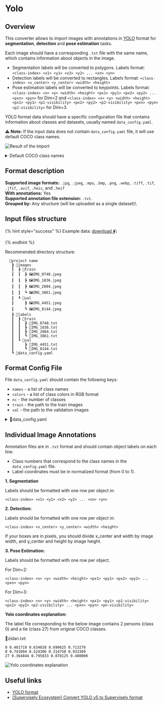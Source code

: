 # Yolo

## Overview

This converter allows to import images with annotations in [YOLO](https://docs.ultralytics.com/datasets/detect/) format for **segmentation**, **detection** and **pose estimation** tasks.

Each image should have a corresponding `.txt` file with the same name, which contains information about objects in the image.

* Segmentation labels will be converted to polygons. Labels format: `<class-index> <x1> <y1> <x2> <y2> ... <xn> <yn>`
* Detection labels will be converted to rectangles. Labels format: `<class-index> <x_center> <y_center> <width> <height>`
* Pose estimation labels will be converted to keypoints. Labels format: `<class-index> <x> <y> <width> <height> <px1> <py1> <px2> <py2> ... <pxn> <pyn>` for Dim=2 and `<class-index> <x> <y> <width> <height> <px1> <py1> <p1-visibility> <px2> <py2> <p2-visibility> <pxn> <pyn> <p2-visibility>` for Dim=3.

YOLO format data should have a specific configuration file that contains information about classes and datasets, usually named `data_config.yaml`.

⚠️ **Note:** If the input data does not contain `data_config.yaml` file, it will use default COCO class names.

![Result of the import](images/yolo\_res.png)

<details>

<summary>Default COCO class names</summary>

```
names:
  [
    "person",
    "bicycle",
    "car",
    "motorcycle",
    "airplane",
    "bus",
    "train",
    "truck",
    "boat",
    "traffic light",
    "fire hydrant",
    "stop sign",
    "parking meter",
    "bench",
    "bird",
    "cat",
    "dog",
    "horse",
    "sheep",
    "cow",
    "elephant",
    "bear",
    "zebra",
    "giraffe",
    "backpack",
    "umbrella",
    "handbag",
    "tie",
    "suitcase",
    "frisbee",
    "skis",
    "snowboard",
    "sports ball",
    "kite",
    "baseball bat",
    "baseball glove",
    "skateboard",
    "surfboard",
    "tennis racket",
    "bottle",
    "wine glass",
    "cup",
    "fork",
    "knife",
    "spoon",
    "bowl",
    "banana",
    "apple",
    "sandwich",
    "orange",
    "broccoli",
    "carrot",
    "hot dog",
    "pizza",
    "donut",
    "cake",
    "chair",
    "couch",
    "potted plant",
    "bed",
    "dining table",
    "toilet",
    "tv",
    "laptop",
    "mouse",
    "remote",
    "keyboard",
    "cell phone",
    "microwave",
    "oven",
    "toaster",
    "sink",
    "refrigerator",
    "book",
    "clock",
    "vase",
    "scissors",
    "teddy bear",
    "hair drier",
    "toothbrush",
  ]

```

</details>

## Format description

**Supported image formats:** `.jpg`, `.jpeg`, `.mpo`, `.bmp`, `.png`, `.webp`, `.tiff`, `.tif`, `.jfif`, `.avif`, `.heic`, and `.heif`\
**With annotations:** Yes\
**Supported annotation file extension:** `.txt`.\
**Grouped by:** Any structure (will be uploaded as a single dataset)\


## Input files structure

{% hint style="success" %}
Example data: [download ⬇️](https://github.com/supervisely-ecosystem/import-wizard-docs/files/14919196/sample\_yolo.zip)\

{% endhint %}

Recommended directory structure:

```
  📂project name
   ┣ 📂images
   ┃  ┣ 📂train
   ┃  ┃  ┣ 🖼️IMG_0748.jpeg
   ┃  ┃  ┣ 🖼️IMG_1836.jpeg
   ┃  ┃  ┣ 🖼️IMG_2084.jpeg
   ┃  ┃  ┗ 🖼️IMG_3861.jpeg
   ┃  ┗ 📂val
   ┃     ┣ 🖼️IMG_4451.jpeg
   ┃     ┗ 🖼️IMG_8144.jpeg
   ┣ 📂labels
   ┃  ┣ 📂train
   ┃  ┃  ┣ 📜IMG_0748.txt
   ┃  ┃  ┣ 📜IMG_1836.txt
   ┃  ┃  ┣ 📜IMG_2084.txt
   ┃  ┃  ┗ 📜IMG_3861.txt
   ┃  ┗ 📂val
   ┃     ┣ 📜IMG_4451.txt
   ┃     ┗ 📜IMG_8144.txt
   ┗ 📜data_config.yaml
```

## Format Config File

File `data_config.yaml` should contain the following keys:

* `names` - a list of class names
* `colors` - a list of class colors in RGB format
* `nc` - the number of classes
* `train` - the path to the train images
* `val` - the path to the validation images

<details>

<summary>📜data_config.yaml</summary>

```yaml
names: [kiwi, lemon] # class names
colors: [[255, 1, 1], [1, 255, 1]] # class colors
nc: 2 # number of classes
train: ../lemons/images/train # path to train imgs (or "images/train")
val: ../lemons/images/val # path to val imgs (or "images/val")

# Keypoints (for pose estimation)
kpt_shape: [17, 3] # number of keypoints, number of dims (2 for x,y or 3 for x,y,visible)
```

</details>

## Individual Image Annotations

Annotation files are in `.txt` format and should contain object labels on each line:

* Class numbers that correspond to the class names in the `data_config.yaml` file.
* Label coordinates must be in normalized format (from 0 to 1).

**1. Segmentation**

Labels should be formatted with one row per object in:

```
<class-index> <x1> <y1> <x2> <y2> ... <xn> <yn>
```

**2. Detection:**

Labels should be formatted with one row per object in:

```
<class-index> <x_center> <y_center> <width> <height>
```

If your boxes are in pixels, you should divide x\_center and width by image width, and y\_center and height by image height.

**3. Pose Estimation:**

Labels should be formatted with one row per object.

For Dim=2:

```
<class-index> <x> <y> <width> <height> <px1> <py1> <px2> <py2> ... <pxn> <pyn>
```

For Dim=3:

```
<class-index> <x> <y> <width> <height> <px1> <py1> <p1-visibility> <px2> <py2> <p2-visibility> ... <pxn> <pyn> <pn-visibility>
```

**Yolo coordinates explanation:**

The label file corresponding to the below image contains 2 persons (class 0) and a tie (class 27) from original COCO classes.

📜zidan.txt:

```
0 0.481719 0.634028 0.690625 0.713278
0 0.741094 0.524306 0.314750 0.933389
27 0.364844 0.795833 0.078125 0.400000
```

![Yolo coordinates explanation](images/yolo\_coords.png)

## Useful links

* [YOLO format](https://docs.ultralytics.com/datasets/detect/)
* [\[Supervisely Ecosystem\] Convert YOLO v5 to Supervisely format](https://ecosystem.supervisely.com/apps/convert-yolov5-to-supervisely-format)
